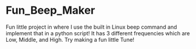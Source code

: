 # Fun_Beep_Maker
Fun little project in where I use the built in Linux beep command and implement that in a python script! It has 3 different frequencies which are Low, Middle, and High. Try making a fun little Tune!
